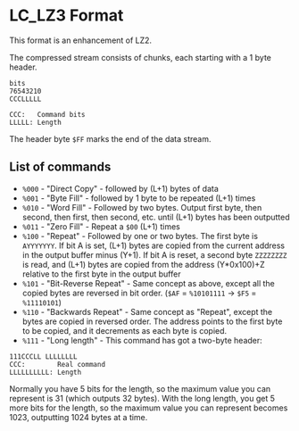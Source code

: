 # LC_LZ3 Format

This format is an enhancement of LZ2.

The compressed stream consists of chunks, each starting with a 1 byte header.

```
bits
76543210
CCCLLLLL

CCC:   Command bits  
LLLLL: Length
```

The header byte `$FF` marks the end of the data stream.

## List of commands

* `%000` - "Direct Copy" - followed by (L+1) bytes of data
* `%001` - "Byte Fill" - followed by 1 byte to be repeated (L+1) times
* `%010` - "Word Fill" - Followed by two bytes. Output first byte, then second, then first, then second, etc. until (L+1) bytes has been outputted
* `%011` - "Zero Fill" - Repeat a `$00` (L+1) times
* `%100` - "Repeat" - Followed by one or two bytes. The first byte is `AYYYYYYY`. If bit A is set, (L+1) bytes are copied from the current address in the output buffer minus (Y+1). If bit A is reset, a second byte `ZZZZZZZZ` is read, and (L+1) bytes are copied from the address (Y*0x100)+Z relative to the first byte in the output buffer
* `%101` - "Bit-Reverse Repeat" - Same concept as above, except all the copied bytes are reversed in bit order. (`$AF` = `%10101111` -> `$F5` = `%11110101`)
* `%110` - "Backwards Repeat" - Same concept as "Repeat", except the bytes are copied in reversed order. The address points to the first byte to be copied, and it decrements as each byte is copied.
* `%111` - "Long length" - This command has got a two-byte header:
```
111CCCLL LLLLLLLL
CCC:        Real command
LLLLLLLLLL: Length
```
Normally you have 5 bits for the length, so the maximum value you can represent is 31 (which outputs 32 bytes). With the long length, you get 5 more bits for the length, so the maximum value you can represent becomes 1023, outputting 1024 bytes at a time.
